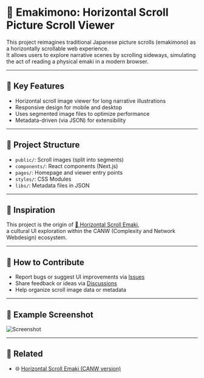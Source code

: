 # 🎐 Emakimono: Horizontal Scroll Picture Scroll Viewer

This project reimagines traditional Japanese picture scrolls (emakimono) as a horizontally scrollable web experience.  
It allows users to explore narrative scenes by scrolling sideways, simulating the act of reading a physical emaki in a modern browser.

---

## 🎯 Key Features

- Horizontal scroll image viewer for long narrative illustrations
- Responsive design for mobile and desktop
- Uses segmented image files to optimize performance
- Metadata-driven (via JSON) for extensibility

---

## 📂 Project Structure

- `public/`: Scroll images (split into segments)
- `components/`: React components (Next.js)
- `pages/`: Homepage and viewer entry points
- `styles/`: CSS Modules
- `libs/`: Metadata files in JSON

---

## 🌱 Inspiration

This project is the origin of [📜 Horizontal Scroll Emaki](https://github.com/satoshi-create/complexity-and-network-webdesign/tree/main/projects/horizontal-scroll-emaki),  
a cultural UI exploration within the CANW (Complexity and Network Webdesign) ecosystem.

---

## 🤝 How to Contribute

- Report bugs or suggest UI improvements via [Issues](../../issues)
- Share feedback or ideas via [Discussions](../../discussions)
- Help organize scroll image data or metadata

---

## 📸 Example Screenshot

![Screenshot](./public/example-thumbnail.png)

---

## 🔗 Related

- 🌐 [Horizontal Scroll Emaki (CANW version)](https://github.com/satoshi-create/complexity-and-network-webdesign/tree/main/projects/horizontal-scroll-emaki)

